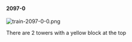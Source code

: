 #### 2097-0
![train-2097-0-0.png](https://github.com/lil-lab/nlvr/raw/master/nlvr/train/images/46/train-2097-0-0.png "train-2097-0-0.png")

There are 2 towers with a yellow block at the top